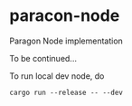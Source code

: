 # paracon-node

Paragon Node implementation

To be continued...

To run local dev node, do

```
cargo run --release -- --dev
```